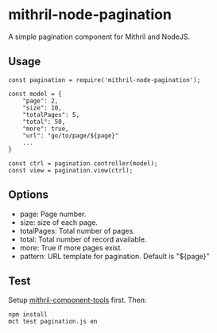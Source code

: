 mithril-node-pagination
=======================

A simple pagination component for Mithril and NodeJS.

Usage
-----

    const pagination = require('mithril-node-pagination');

    const model = {
        "page": 2,
        "size": 10,
        "totalPages": 5,
        "total": 50,
        "more": true,
        "url": "go/to/page/${page}"
        ...
    }

    const ctrl = pagination.controller(model);
    const view = pagination.view(ctrl);


Options
-------

 * page: Page number.
 * size: size of each page.
 * totalPages: Total number of pages.
 * total: Total number of record available.
 * more: True if more pages exist.
 * pattern: URL template for pagination. Default is "${page}"


Test
----
Setup [mithril-component-tools](https://github.com/mithril-components/mitthril-components-tools) first. Then:

    npm install
    mct test pagination.js en